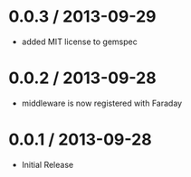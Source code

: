 # 0.0.3 / 2013-09-29

* added MIT license to gemspec

# 0.0.2 / 2013-09-28

* middleware is now registered with Faraday

# 0.0.1 / 2013-09-28

* Initial Release
